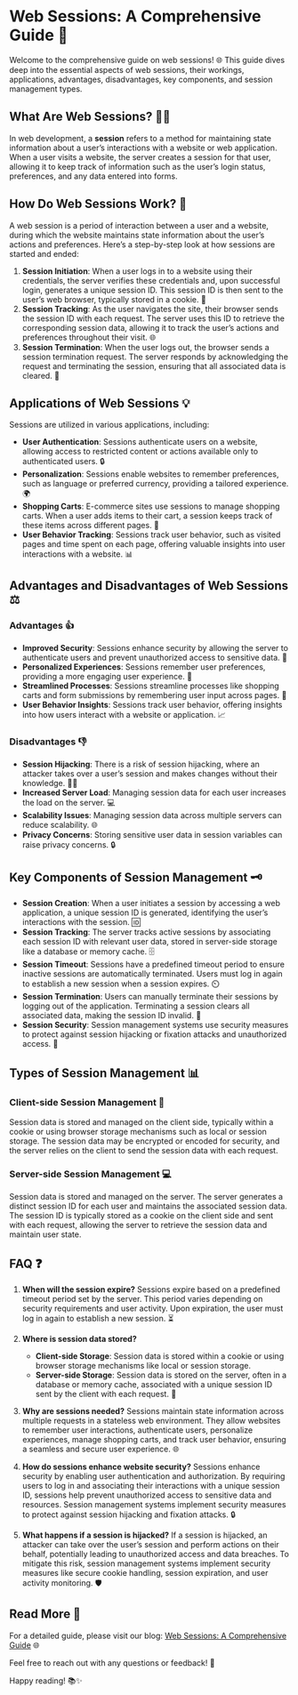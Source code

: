 # Web Sessions: A Comprehensive Guide 🚀

Welcome to the comprehensive guide on web sessions! 🌐 This guide dives deep into the essential aspects of web sessions, their workings, applications, advantages, disadvantages, key components, and session management types.

## What Are Web Sessions? 🕵️‍♂️

In web development, a **session** refers to a method for maintaining state information about a user’s interactions with a website or web application. When a user visits a website, the server creates a session for that user, allowing it to keep track of information such as the user’s login status, preferences, and any data entered into forms.

## How Do Web Sessions Work? 🔧

A web session is a period of interaction between a user and a website, during which the website maintains state information about the user’s actions and preferences. Here’s a step-by-step look at how sessions are started and ended:

1. **Session Initiation**: When a user logs in to a website using their credentials, the server verifies these credentials and, upon successful login, generates a unique session ID. This session ID is then sent to the user’s web browser, typically stored in a cookie. 🍪
2. **Session Tracking**: As the user navigates the site, their browser sends the session ID with each request. The server uses this ID to retrieve the corresponding session data, allowing it to track the user’s actions and preferences throughout their visit. 🌐
3. **Session Termination**: When the user logs out, the browser sends a session termination request. The server responds by acknowledging the request and terminating the session, ensuring that all associated data is cleared. 🚪

## Applications of Web Sessions 💡

Sessions are utilized in various applications, including:

- **User Authentication**: Sessions authenticate users on a website, allowing access to restricted content or actions available only to authenticated users. 🔒
- **Personalization**: Sessions enable websites to remember preferences, such as language or preferred currency, providing a tailored experience. 🌍
- **Shopping Carts**: E-commerce sites use sessions to manage shopping carts. When a user adds items to their cart, a session keeps track of these items across different pages. 🛒
- **User Behavior Tracking**: Sessions track user behavior, such as visited pages and time spent on each page, offering valuable insights into user interactions with a website. 📊

## Advantages and Disadvantages of Web Sessions ⚖️

### Advantages 👍

- **Improved Security**: Sessions enhance security by allowing the server to authenticate users and prevent unauthorized access to sensitive data. 🔐
- **Personalized Experiences**: Sessions remember user preferences, providing a more engaging user experience. 🌟
- **Streamlined Processes**: Sessions streamline processes like shopping carts and form submissions by remembering user input across pages. 📝
- **User Behavior Insights**: Sessions track user behavior, offering insights into how users interact with a website or application. 📈

### Disadvantages 👎

- **Session Hijacking**: There is a risk of session hijacking, where an attacker takes over a user’s session and makes changes without their knowledge. 🕵️‍♀️
- **Increased Server Load**: Managing session data for each user increases the load on the server. 💻
- **Scalability Issues**: Managing session data across multiple servers can reduce scalability. 🌐
- **Privacy Concerns**: Storing sensitive user data in session variables can raise privacy concerns. 🔒

## Key Components of Session Management 🗝️

- **Session Creation**: When a user initiates a session by accessing a web application, a unique session ID is generated, identifying the user’s interactions with the session. 🆔
- **Session Tracking**: The server tracks active sessions by associating each session ID with relevant user data, stored in server-side storage like a database or memory cache. 🗄️
- **Session Timeout**: Sessions have a predefined timeout period to ensure inactive sessions are automatically terminated. Users must log in again to establish a new session when a session expires. ⏲️
- **Session Termination**: Users can manually terminate their sessions by logging out of the application. Terminating a session clears all associated data, making the session ID invalid. 🏁
- **Session Security**: Session management systems use security measures to protect against session hijacking or fixation attacks and unauthorized access. 🔐

## Types of Session Management 📊

### Client-side Session Management 📱

Session data is stored and managed on the client side, typically within a cookie or using browser storage mechanisms such as local or session storage. The session data may be encrypted or encoded for security, and the server relies on the client to send the session data with each request.

### Server-side Session Management 💻

Session data is stored and managed on the server. The server generates a distinct session ID for each user and maintains the associated session data. The session ID is typically stored as a cookie on the client side and sent with each request, allowing the server to retrieve the session data and maintain user state.

## FAQ ❓

1. **When will the session expire?**
   Sessions expire based on a predefined timeout period set by the server. This period varies depending on security requirements and user activity. Upon expiration, the user must log in again to establish a new session. ⏳

2. **Where is session data stored?**
   - **Client-side Storage**: Session data is stored within a cookie or using browser storage mechanisms like local or session storage.
   - **Server-side Storage**: Session data is stored on the server, often in a database or memory cache, associated with a unique session ID sent by the client with each request. 📂

3. **Why are sessions needed?**
   Sessions maintain state information across multiple requests in a stateless web environment. They allow websites to remember user interactions, authenticate users, personalize experiences, manage shopping carts, and track user behavior, ensuring a seamless and secure user experience. 🌐

4. **How do sessions enhance website security?**
   Sessions enhance security by enabling user authentication and authorization. By requiring users to log in and associating their interactions with a unique session ID, sessions help prevent unauthorized access to sensitive data and resources. Session management systems implement security measures to protect against session hijacking and fixation attacks. 🔒

5. **What happens if a session is hijacked?**
   If a session is hijacked, an attacker can take over the user’s session and perform actions on their behalf, potentially leading to unauthorized access and data breaches. To mitigate this risk, session management systems implement security measures like secure cookie handling, session expiration, and user activity monitoring. 🛡️

## Read More 🌟

For a detailed guide, please visit our blog: [Web Sessions: A Comprehensive Guide](https://medium.com/@butanijeel1/rest-apis-a-detailed-guide-db1e5ac0eb8b) 🌐

Feel free to reach out with any questions or feedback! 🙌

Happy reading! 📚✨
